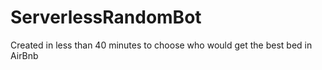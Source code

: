 # ServerlessRandomBot
Created in less than 40 minutes to choose who would get the best bed in AirBnb